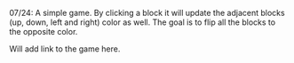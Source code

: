 07/24:
A simple game. By clicking a block it will update the adjacent blocks (up, down, left and right) color as well. The goal is to flip all the blocks to the opposite color.

Will add link to the game here.
